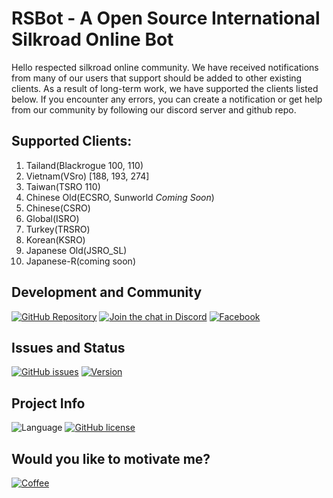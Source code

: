 # RSBot - A Open Source International Silkroad Online Bot

Hello respected silkroad online community. We have received notifications from many of our users that support should be added to other existing clients. As a result of long-term work, we have supported the clients listed below. If you encounter any errors, you can create a notification or get help from our community by following our discord server and github repo.

## Supported Clients:

1. Tailand(Blackrogue 100, 110)
2. Vietnam(VSro) [188, 193, 274]
3. Taiwan(TSRO 110)
4. Chinese Old(ECSRO, Sunworld *Coming Soon*)
5. Chinese(CSRO)
6. Global(ISRO)
7. Turkey(TRSRO)
8. Korean(KSRO)
9. Japanese Old(JSRO_SL)
10. Japanese-R(coming soon)

## Development and Community
[![GitHub Repository](https://img.shields.io/badge/github-sdclowen/rsbot-green.svg)](https://github.com/SDClowen/RSBot)
[![Join the chat in Discord](https://img.shields.io/discord/454345032846016515.svg)](https://discord.gg/GwecXfcKTk)
[![Facebook](https://img.shields.io/badge/facebook-page%20-blue)](https://www.facebook.com/rsbotofficial/)

## Issues and Status
[![GitHub issues](https://img.shields.io/github/issues/sdclowen/rsbot.svg)](https://github.com/sdclowen/rsbot/issues)
[![Version](https://img.shields.io/badge/version-v2.0-maroon.svg)](https://github.com/SDClowen/RSBot)

## Project Info
![Language](https://img.shields.io/badge/language-CSharp-blue.svg)
[![GitHub license](https://img.shields.io/badge/License-GPLv3-blue.svg)](https://github.com/SDClowen/RSBot/blob/master/LICENSE)

## Would you like to motivate me?
[![Coffee](https://img.shields.io/badge/Buy_Me_A_Coffee-FFDD00?style=for-the-badge&logo=buy-me-a-coffee&logoColor=black)](https://buymeacoffee.com/sdclowen)
